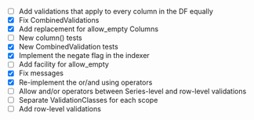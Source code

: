 * [ ] Add validations that apply to every column in the DF equally
* [x] Fix CombinedValidations
* [x] Add replacement for allow_empty Columns 
* [ ] New column() tests
* [x] New CombinedValidation tests
* [x] Implement the negate flag in the indexer
* [ ] Add facility for allow_empty
* [x] Fix messages
* [x] Re-implement the or/and using operators
* [ ] Allow and/or operators between Series-level and row-level validations
* [ ] Separate ValidationClasses for each scope
* [ ] Add row-level validations